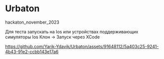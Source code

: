 # Urbaton
hackaton_november_2023

Для теста запускать на Ios или устройствах поддерживающих симуляторы Ios
Клон -> Запуск через XCode

https://github.com/Yarik-Ydavik/Urbaton/assets/91648112/5a403c25-9241-4b43-91e2-ccbb143e17a6

